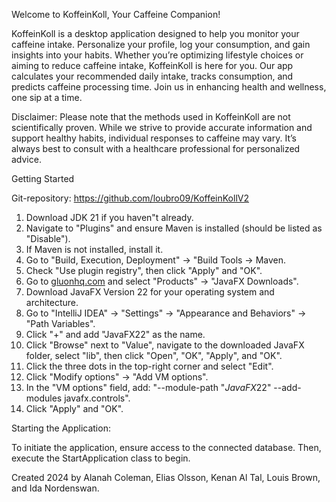  Welcome to KoffeinKoll, Your Caffeine Companion!

KoffeinKoll is a desktop application designed to help you monitor your caffeine intake. Personalize your profile, log your consumption, and gain insights into your habits. Whether you’re optimizing lifestyle choices or aiming to reduce caffeine intake, KoffeinKoll is here for you. Our app calculates your recommended daily intake, tracks consumption, and predicts caffeine processing time. Join us in enhancing health and wellness, one sip at a time.

Disclaimer: Please note that the methods used in KoffeinKoll are not scientifically proven. While we strive to provide accurate information and support healthy habits, individual responses to caffeine may vary. It’s always best to consult with a healthcare professional for personalized advice.

 Getting Started

Git-repository: https://github.com/loubro09/KoffeinKollV2

1. Download JDK 21 if you haven"t already.
2. Navigate to "Plugins" and ensure Maven is installed (should be listed as "Disable").
3. If Maven is not installed, install it.
4. Go to "Build, Execution, Deployment" -> "Build Tools -> Maven.
5. Check "Use plugin registry", then click "Apply" and "OK".
6. Go to [gluonhq.com](https://gluonhq.com/) and select "Products" -> "JavaFX Downloads".
7. Download JavaFX Version 22 for your operating system and architecture.
8. Go to "IntelliJ IDEA" -> "Settings" -> "Appearance and Behaviors" -> "Path Variables".
9. Click "+" and add "JavaFX22" as the name.
10. Click "Browse" next to "Value", navigate to the downloaded JavaFX folder, select "lib", then click "Open", "OK", "Apply", and "OK".
11. Click the three dots in the top-right corner and select "Edit".
12. Click "Modify options" -> "Add VM options".
13. In the "VM options" field, add: "--module-path "$JavaFX22$" --add-modules javafx.controls".
14. Click "Apply" and "OK".

 Starting the Application:

To initiate the application, ensure access to the connected database. Then, execute the StartApplication class to begin.


Created 2024 by Alanah Coleman, Elias Olsson, Kenan Al Tal, Louis Brown, and Ida Nordenswan.
